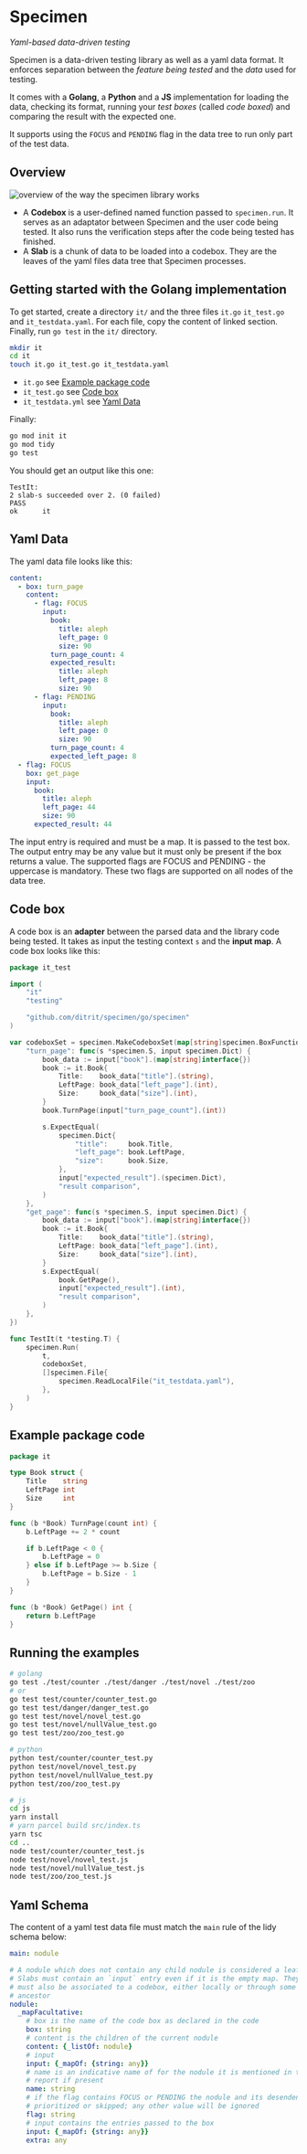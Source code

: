 # Specimen

_Yaml-based data-driven testing_

Specimen is a data-driven testing library as well as a yaml data format. It enforces separation between the _feature being tested_ and the _data_ used for testing.

It comes with a **Golang**, a **Python** and a **JS** implementation for loading the data, checking its format, running your _test boxes_ (called _code boxed_) and comparing the result with the expected one.

It supports using the `FOCUS` and `PENDING` flag in the data tree to run only part of the test data.

## Overview

![overview of the way the specimen library works](doc/specimen-overview.svg)

- A **Codebox** is a user-defined named function passed to `specimen.run`. It serves as an adaptator between Specimen and the user code being tested. It also runs the verification steps after the code being tested has finished.
- A **Slab** is a chunk of data to be loaded into a codebox. They are the leaves of the yaml files data tree that Specimen processes.

## Getting started with the Golang implementation

To get started, create a directory `it/` and the three files `it.go` `it_test.go` and `it_testdata.yaml`. For each file, copy the content of linked section. Finally, run `go test` in the `it/` directory.

```sh
mkdir it
cd it
touch it.go it_test.go it_testdata.yaml
```

- `it.go` see [Example package code](#example-package-code)
- `it_test.go` see [Code box](#code-box)
- `it_testdata.yml` see [Yaml Data](#yaml-data)

Finally:

```sh
go mod init it
go mod tidy
go test
```

You should get an output like this one:

```
TestIt:
2 slab-s succeeded over 2. (0 failed)
PASS
ok      it
```

## Yaml Data

The yaml data file looks like this:

```yaml
content:
  - box: turn_page
    content:
      - flag: FOCUS
        input:
          book:
            title: aleph
            left_page: 0
            size: 90
          turn_page_count: 4
          expected_result:
            title: aleph
            left_page: 8
            size: 90
      - flag: PENDING
        input:
          book:
            title: aleph
            left_page: 0
            size: 90
          turn_page_count: 4
          expected_left_page: 8
  - flag: FOCUS
    box: get_page
    input:
      book:
        title: aleph
        left_page: 44
        size: 90
      expected_result: 44
```

The input entry is required and must be a map. It is passed to the test box. The output entry may be any value but it must only be present if the box returns a value. The supported flags are FOCUS and PENDING - the uppercase is mandatory. These two flags are supported on all nodes of the data tree.

## Code box

A code box is an **adapter** between the parsed data and the library code being tested. It takes as input the testing context `s` and the **input map**. A code box looks like this:

```go
package it_test

import (
    "it"
    "testing"

    "github.com/ditrit/specimen/go/specimen"
)

var codeboxSet = specimen.MakeCodeboxSet(map[string]specimen.BoxFunction{
    "turn_page": func(s *specimen.S, input specimen.Dict) {
        book_data := input["book"].(map[string]interface{})
        book := it.Book{
            Title:    book_data["title"].(string),
            LeftPage: book_data["left_page"].(int),
            Size:     book_data["size"].(int),
        }
        book.TurnPage(input["turn_page_count"].(int))

        s.ExpectEqual(
            specimen.Dict{
                "title":     book.Title,
                "left_page": book.LeftPage,
                "size":      book.Size,
            },
            input["expected_result"].(specimen.Dict),
            "result comparison",
        )
    },
    "get_page": func(s *specimen.S, input specimen.Dict) {
        book_data := input["book"].(map[string]interface{})
        book := it.Book{
            Title:    book_data["title"].(string),
            LeftPage: book_data["left_page"].(int),
            Size:     book_data["size"].(int),
        }
        s.ExpectEqual(
            book.GetPage(),
            input["expected_result"].(int),
            "result comparison",
        )
    },
})

func TestIt(t *testing.T) {
    specimen.Run(
        t,
        codeboxSet,
        []specimen.File{
            specimen.ReadLocalFile("it_testdata.yaml"),
        },
    )
}
```

## Example package code

```go
package it

type Book struct {
    Title    string
    LeftPage int
    Size     int
}

func (b *Book) TurnPage(count int) {
    b.LeftPage += 2 * count

    if b.LeftPage < 0 {
        b.LeftPage = 0
    } else if b.LeftPage >= b.Size {
        b.LeftPage = b.Size - 1
    }
}

func (b *Book) GetPage() int {
    return b.LeftPage
}
```

## Running the examples

```sh
# golang
go test ./test/counter ./test/danger ./test/novel ./test/zoo
# or
go test test/counter/counter_test.go
go test test/danger/danger_test.go
go test test/novel/novel_test.go
go test test/novel/nullValue_test.go
go test test/zoo/zoo_test.go

# python
python test/counter/counter_test.py
python test/novel/novel_test.py
python test/novel/nullValue_test.py
python test/zoo/zoo_test.py

# js
cd js
yarn install
# yarn parcel build src/index.ts
yarn tsc
cd ..
node test/counter/counter_test.js
node test/novel/novel_test.js
node test/novel/nullValue_test.js
node test/zoo/zoo_test.js
```

## Yaml Schema

The content of a yaml test data file must match the `main` rule of the lidy schema below:

```yaml
main: nodule

# A nodule which does not contain any child nodule is considered a leaf.
# Slabs must contain an `input` entry even if it is the empty map. They
# must also be associated to a codebox, either locally or through some
# ancestor
nodule:
  _mapFacultative:
    # box is the name of the code box as declared in the code
    box: string
    # content is the children of the current nodule
    content: {_listOf: nodule}
    # input
    input: {_mapOf: {string: any}}
    # name is an indicative name of for the nodule it is mentioned in the error
    # report if present
    name: string
    # if the flag contains FOCUS or PENDING the nodule and its desendents will be
    # prioritized or skipped; any other value will be ignored
    flag: string
    # input contains the entries passed to the box
    input: {_mapOf: {string: any}}
    extra: any
```
